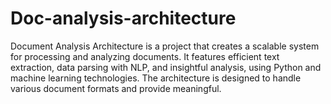 # Doc-analysis-architecture
Document Analysis Architecture is a project that creates a scalable system for processing and analyzing documents. It features efficient text extraction, data parsing with NLP, and insightful analysis, using Python and machine learning technologies. The architecture is designed to handle various document formats and provide meaningful.
